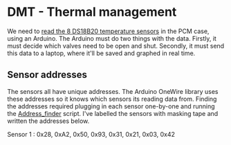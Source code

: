 # DMT - Thermal management

We need to [read the 8 DS18B20 temperature sensors](https://lastminuteengineers.com/multiple-ds18b20-arduino-tutorial/) in the PCM case, using an Arduino. The Arduino must do two things with the data. Firstly, it must decide which valves need to be open and shut. Secondly, it must send this data to a laptop, where it'll be saved and graphed in real time.

## Sensor addresses

The sensors all have unique addresses. The Arduino OneWire library uses these addresses so it knows which sensors its reading data from. Finding the addresses required plugging in each sensor one-by-one and running the [Address_finder](https://github.com/IsaacBlancICL/DMT_Thermal_management/blob/main/Address_finder/Address_finder.ino) script. I've labelled the sensors with masking tape and written the addresses below.

Sensor 1 : 0x28, 0xA2, 0x50, 0x93, 0x31, 0x21, 0x03, 0x42
